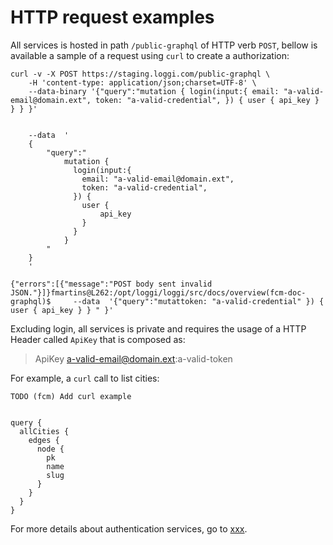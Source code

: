 # HTTP request examples

All services is hosted in path `/public-graphql` of HTTP verb `POST`, bellow is available a sample of a request using `curl` to create a authorization:

```
curl -v -X POST https://staging.loggi.com/public-graphql \
    -H 'content-type: application/json;charset=UTF-8' \
    --data-binary '{"query":"mutation { login(input:{ email: "a-valid-email@domain.ext", token: "a-valid-credential", }) { user { api_key } } } }'


    --data  '
    {
        "query":"
            mutation {
              login(input:{
                email: "a-valid-email@domain.ext",
                token: "a-valid-credential",
              }) {
                user {
                    api_key
                }
              }
            }
        "
    }
    '

{"errors":[{"message":"POST body sent invalid JSON."}]}fmartins@L262:/opt/loggi/loggi/src/docs/overview(fcm-doc-graphql)$     --data  '{"query":"mutattoken: "a-valid-credential" }) { user { api_key } } " }'

```

Excluding login, all services is private and requires the usage of a HTTP Header called `ApiKey` that is composed as:

> ApiKey a-valid-email@domain.ext:a-valid-token

For example, a `curl` call to list cities:

```
TODO (fcm) Add curl example


query {
  allCities {
    edges {
      node {
        pk
        name
        slug
      }
    }
  }
}

```

For more details about authentication services, go to [xxx](x).